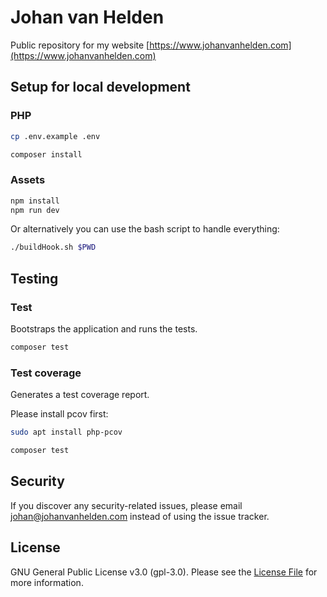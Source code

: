 # Johan van Helden

Public repository for my website [https://www.johanvanhelden.com](https://www.johanvanhelden.com)

## Setup for local development

### PHP

```bash
cp .env.example .env
```

```bash
composer install
```

### Assets

```bash
npm install
npm run dev
```

Or alternatively you can use the bash script to handle everything:

```bash
./buildHook.sh $PWD
```

## Testing

### Test

Bootstraps the application and runs the tests.

```bash
composer test
```

### Test coverage

Generates a test coverage report.

Please install pcov first:

```bash
sudo apt install php-pcov
```

```bash
composer test
```

## Security

If you discover any security-related issues, please email [johan@johanvanhelden.com](mailto:johan@johanvanhelden.com) instead of using the issue tracker.

## License

GNU General Public License v3.0 (gpl-3.0). Please see the [License File](LICENSE.md) for more information.

